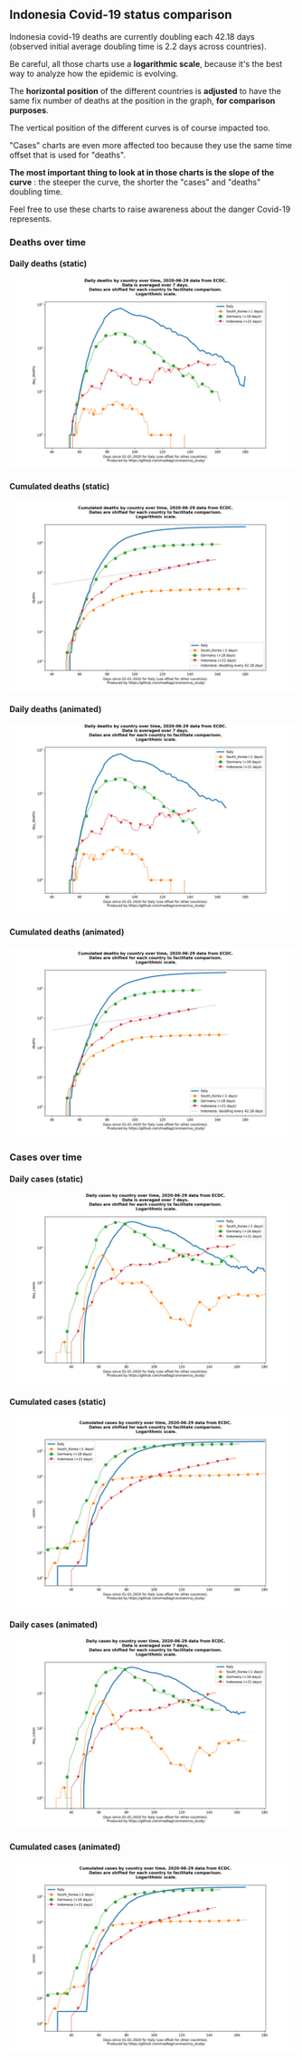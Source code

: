 ## Indonesia Covid-19 status comparison 

Indonesia covid-19 deaths are currently doubling each 42.18 days (observed initial average doubling time is 2.2 days across countries).



Be careful, all those charts use a **logarithmic scale**, because it's the best way to analyze how the epidemic is evolving.
 
The **horizontal position** of the different countries is **adjusted** to have the same fix number of deaths at the position in the graph, **for comparison purposes**.

The vertical position of the different curves is of course impacted too.

"Cases" charts are even more affected too because they use the same time offset that is used for "deaths".

**The most important thing to look at in those charts is the slope of the curve** : the steeper the curve, the shorter the "cases" and "deaths" doubling time.

Feel free to use these charts to raise awareness about the danger Covid-19 represents. 


 
### Deaths over time
 
#### Daily deaths (static)
![Indonesia covid-19 daily deaths static chart](https://raw.githubusercontent.com/madlag/coronavirus_study/master/notebooks/graphs/2020-06-29/countries/Indonesia/2020-06-29_Indonesia_day_deaths.png "Indonesia covid-19 day_deaths static chart")   
 
#### Cumulated deaths (static)
![Indonesia covid-19 cumulated deaths static chart](https://raw.githubusercontent.com/madlag/coronavirus_study/master/notebooks/graphs/2020-06-29/countries/Indonesia/2020-06-29_Indonesia_deaths.png "Indonesia covid-19 deaths static chart")   
 
#### Daily deaths (animated)
![Indonesia covid-19 daily deaths animated chart](https://raw.githubusercontent.com/madlag/coronavirus_study/master/notebooks/graphs/2020-06-29/countries/Indonesia/2020-06-29_Indonesia_day_deaths.gif "Indonesia covid-19 day_deaths animated chart")   
 
#### Cumulated deaths (animated)
![Indonesia covid-19 cumulated deaths animated chart](https://raw.githubusercontent.com/madlag/coronavirus_study/master/notebooks/graphs/2020-06-29/countries/Indonesia/2020-06-29_Indonesia_deaths.gif "Indonesia covid-19 deaths animated chart")   

 
### Cases over time
 
#### Daily cases (static)
![Indonesia covid-19 daily cases static chart](https://raw.githubusercontent.com/madlag/coronavirus_study/master/notebooks/graphs/2020-06-29/countries/Indonesia/2020-06-29_Indonesia_day_cases.png "Indonesia covid-19 day_cases static chart")   
 
#### Cumulated cases (static)
![Indonesia covid-19 cumulated cases static chart](https://raw.githubusercontent.com/madlag/coronavirus_study/master/notebooks/graphs/2020-06-29/countries/Indonesia/2020-06-29_Indonesia_cases.png "Indonesia covid-19 cases static chart")   
 
#### Daily cases (animated)
![Indonesia covid-19 daily cases animated chart](https://raw.githubusercontent.com/madlag/coronavirus_study/master/notebooks/graphs/2020-06-29/countries/Indonesia/2020-06-29_Indonesia_day_cases.gif "Indonesia covid-19 day_cases animated chart")   
 
#### Cumulated cases (animated)
![Indonesia covid-19 cumulated cases animated chart](https://raw.githubusercontent.com/madlag/coronavirus_study/master/notebooks/graphs/2020-06-29/countries/Indonesia/2020-06-29_Indonesia_cases.gif "Indonesia covid-19 cases animated chart")   

